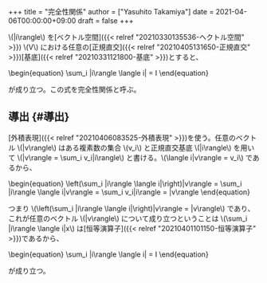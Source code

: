 +++
title = "完全性関係"
author = ["Yasuhito Takamiya"]
date = 2021-04-06T00:00:00+09:00
draft = false
+++

\\(|i\rangle\\) を[ベクトル空間]({{< relref "20210330135536-ヘクトル空間" >}}) \\(V\\) における任意の[正規直交]({{< relref "20210405131650-正規直交" >}})[基底]({{< relref "20210331121800-基底" >}})とすると、

\begin{equation}
  \sum\_i |i\rangle \langle i| = I
\end{equation}

が成り立つ。この式を完全性関係と呼ぶ。


## 導出 {#導出}

[外積表現]({{< relref "20210406083525-外積表現" >}})を使う。任意のベクトル \\(|v\rangle\\) はある複素数の集合 \\(v\_i\\) と正規直交基底 \\(|i\rangle\\) を用いて \\(|v\rangle = \sum\_i v\_i|i\rangle\\) と書ける。\\(\langle i|v\rangle = v\_i\\) であるから、

\begin{equation}
  \left(\sum\_i |i\rangle \langle i|\right)|v\rangle = \sum\_i |i\rangle \langle i|v\rangle = \sum\_i v\_i|i\rangle = |v\rangle
\end{equation}

つまり \\(\left(\sum\_i |i\rangle \langle i|\right)|v\rangle = |v\rangle\\) であり、これが任意のベクトル \\(|v\rangle\\) について成り立つということは \\(\sum\_i |i\rangle \langle i|x\\) は[恒等演算子]({{< relref "20210401101150-恒等演算子" >}})であるから、

\begin{equation}
  \sum\_i |i\rangle \langle i| = I
\end{equation}

が成り立つ。
